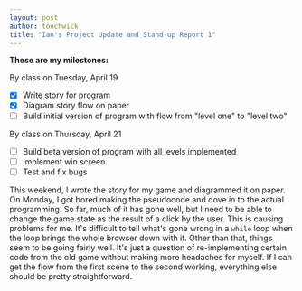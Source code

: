 ```yaml
---
layout: post
author: touchwick
title: "Ian's Project Update and Stand-up Report 1"
---
```

**These are my milestones:**

By class on Tuesday, April 19

- [x] Write story for program
- [x] Diagram story flow on paper
- [ ] Build initial version of program with flow from "level one" to "level two"

By class on Thursday, April 21

- [ ] Build beta version of program with all levels implemented
- [ ] Implement win screen
- [ ] Test and fix bugs

This weekend, I wrote the story for my game and diagrammed it on paper. On Monday, I got bored making the pseudocode and dove in to the actual programming. So far, much of it has gone well, but I need to be able to change the game state as the result of a click by the user. This is causing problems for me. It's difficult to tell what's gone wrong in a ```while``` loop when the loop brings the whole browser down with it. Other than that, things seem to be going fairly well. It's just a question of re-implementing certain code from the old game without making more headaches for myself. If I can get the flow from the first scene to the second working, everything else should be pretty straightforward.
